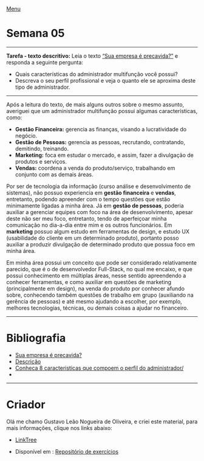 [Menu](../README.md)

# Semana 05

---

**Tarefa - texto descritivo:** Leia o texto [“Sua empresa é precavida?”](https://financasemquestao.blogs.sapo.pt/2012/09/30/)  e responda a seguinte pergunta: 

* Quais características do administrador multifunção você possui?
* Descreva o seu perfil profissional e veja o quanto ele se aproxima deste tipo de administrador. 

---

Após a leitura do texto, de mais alguns outros sobre o mesmo assunto, averiguei que um administrador multifunção possui algumas características, como:

* **Gestão Financeira:** gerencia as finanças, visando a lucratividade do negócio.
* **Gestão de Pessoas:** gerencia as pessoas, recrutando, contratando, demitindo, treinando. 
* **Marketing:** foca em estudar o mercado, e assim, fazer a divulgação  de produtos e serviços.
* **Vendas:** coordena a venda do produto/serviço, trabalhando em conjunto com as demais áreas. 

Por ser de tecnologia da informação (curso análise e desenvolvimento de sistemas), não possuo experiencia em **gestão financeira** e **vendas**, entretanto, podendo apreender com o tempo questões que estão minimamente ligadas a minha área. Já em **gestão de pessoas**, poderia auxiliar a gerenciar equipes com foco na área de desenvolvimento, apesar deste não ser meu foco, entretanto, tendo de aperfeiçoar minha comunicação no dia-a-dia entre mim e os outros funcionários.  Em **marketing** possuo algum estudo em ferramentas de design, e estudo UX (usabilidade do cliente em um determinado produto), portanto posso auxiliar a produzir divulgação de determinado produto que possua foco em minha área.

Em minha área possui um conceito que pode ser considerado relativamente parecido, que é o de desenvolvedor Full-Stack, no qual me encaixo, e que possui conhecimento  em múltiplas áreas, nesse sentido apreendendo a conhecer ferramentas, e como auxiliar em questões de marketing (principalmente em design), na venda do produto por conhecer afundo sobre, conhecendo também questões de trabalho em grupo (auxiliando na gerência de pessoas) e até mesmo ajudando a escolher, por exemplo, melhores tecnologias, técnicas, ou demais coisas a ajudar no financeiro.

---

# Bibliografia

* [Sua empresa é precavida?](https://financasemquestao.blogs.sapo.pt/2012/09/30/) 
* [Descrição](https://www.sitedoescritor.com.br/sitedoescritor_professor_virtual_assuntos_descricao.html)
* [Conheca 8 caracteristicas que compoem o perfil do administrador/](https://blog.ucl.br/conheca-8-caracteristicas-que-compoem-o-perfil-do-administrador/)
* [](https://administradores.com.br/artigos/multifuncionalidade-o-novo-perfil-do-funcionario-do-seculo-xxi)

---

# Criador

Olá me chamo Gustavo Leão Nogueira de Oliveira, e criei este material, para mais informações, clique nos links abaixo:

* [LinkTree](https://www.linktree.com.br/gusleaooliveira)


* Disponível em : [Repositório de exercícios](https://gusleaooliveira.github.io/posts/)

